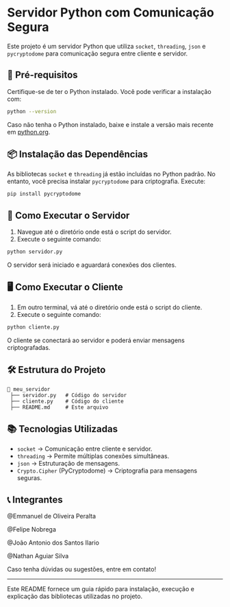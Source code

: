 # Servidor Python com Comunicação Segura

Este projeto é um servidor Python que utiliza `socket`, `threading`, `json` e `pycryptodome` para comunicação segura entre cliente e servidor.

## 📌 Pré-requisitos

Certifique-se de ter o Python instalado. Você pode verificar a instalação com:

```sh
python --version
```

Caso não tenha o Python instalado, baixe e instale a versão mais recente em [python.org](https://www.python.org/downloads/).

## 📦 Instalação das Dependências

As bibliotecas `socket` e `threading` já estão incluídas no Python padrão. No entanto, você precisa instalar `pycryptodome` para criptografia. Execute:

```sh
pip install pycryptodome
```

## 🚀 Como Executar o Servidor

1. Navegue até o diretório onde está o script do servidor.
2. Execute o seguinte comando:

```sh
python servidor.py
```

O servidor será iniciado e aguardará conexões dos clientes.

## 🖥️ Como Executar o Cliente

1. Em outro terminal, vá até o diretório onde está o script do cliente.
2. Execute o seguinte comando:

```sh
python cliente.py
```

O cliente se conectará ao servidor e poderá enviar mensagens criptografadas.

## 🛠️ Estrutura do Projeto

```
📂 meu_servidor
 ├── servidor.py   # Código do servidor
 ├── cliente.py    # Código do cliente
 ├── README.md     # Este arquivo
```

## 📚 Tecnologias Utilizadas

- `socket` → Comunicação entre cliente e servidor.
- `threading` → Permite múltiplas conexões simultâneas.
- `json` → Estruturação de mensagens.
- `Crypto.Cipher` (PyCryptodome) → Criptografia para mensagens seguras.

## 📞 Integrantes

@Emmanuel de Oliveira Peralta

@Felipe Nobrega

@João Antonio dos Santos Ilario

@Nathan Aguiar Silva

Caso tenha dúvidas ou sugestões, entre em contato!

---

Este README fornece um guia rápido para instalação, execução e explicação das bibliotecas utilizadas no projeto.
